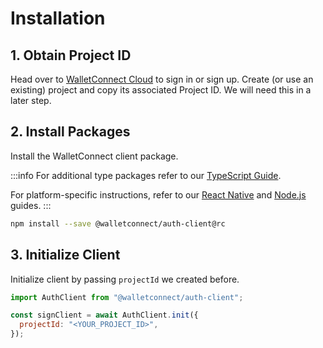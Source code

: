 # Installation

## 1. Obtain Project ID

Head over to [WalletConnect Cloud](https://cloud.walletconnect.com/) to sign in or sign up. Create (or use an existing) project and copy its associated Project ID. We will need this in a later step.

## 2. Install Packages

Install the WalletConnect client package.

:::info
For additional type packages refer to our [TypeScript Guide](../guides/typescript).

For platform-specific instructions, refer to our [React Native](../guides/react-native) and [Node.js](../guides/nodejs.md) guides.
:::

```bash npm2yarn
npm install --save @walletconnect/auth-client@rc
```

## 3. Initialize Client

Initialize client by passing `projectId` we created before.

```javascript
import AuthClient from "@walletconnect/auth-client";

const signClient = await AuthClient.init({
  projectId: "<YOUR_PROJECT_ID>",
});
```
